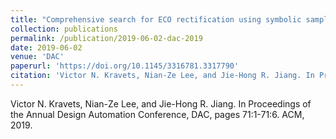 ```yaml
---
title: "Comprehensive search for ECO rectification using symbolic sampling"
collection: publications
permalink: /publication/2019-06-02-dac-2019
date: 2019-06-02
venue: 'DAC'
paperurl: 'https://doi.org/10.1145/3316781.3317790'
citation: 'Victor N. Kravets, Nian-Ze Lee, and Jie-Hong R. Jiang. In Proceedings of the Annual Design Automation Conference, DAC, pages 71:1-71:6. ACM, 2019.'
---
```

Victor N. Kravets, Nian-Ze Lee, and Jie-Hong R. Jiang. In Proceedings of the Annual Design Automation Conference, DAC, pages 71:1-71:6. ACM, 2019.